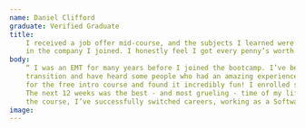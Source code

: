 ```yaml
---
name: Daniel Clifford
graduate: Verified Graduate
title:
    I received a job offer mid-course, and the subjects I learned were current, if not more so,
    in the company I joined. I honestly feel I got every penny’s worth.
body:
    “ I was an EMT for many years before I joined the bootcamp. I’ve been looking to make a
    transition and have heard some people who had an amazing experience here. I signed up
    for the free intro course and found it incredibly fun! I enrolled shortly thereafter.
    The next 12 weeks was the best - and most grueling - time of my life. Since completing
    the course, I’ve successfully switched careers, working as a Software Engineer at a VR startup. ”
image:
---
```

